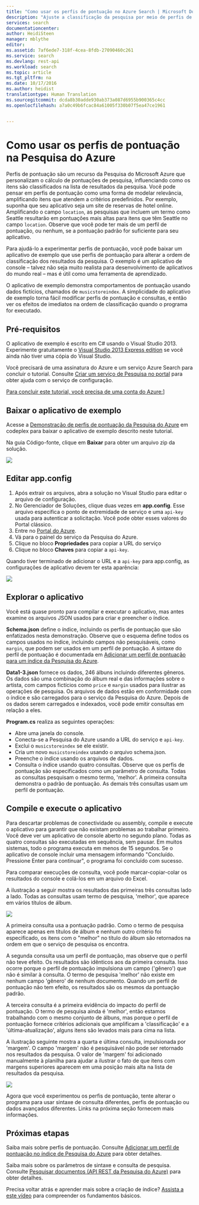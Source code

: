 ```yaml
---
title: "Como usar os perfis de pontuação no Azure Search | Microsoft Docs"
description: "Ajuste a classificação da pesquisa por meio de perfis de pontuação na Pesquisa do Azure, um serviço de pesquisa de nuvem hospedado do Microsoft Azure."
services: search
documentationcenter: 
author: HeidiSteen
manager: mblythe
editor: 
ms.assetid: 7af6ede7-318f-4cea-8fdb-27090460c261
ms.service: search
ms.devlang: rest-api
ms.workload: search
ms.topic: article
ms.tgt_pltfrm: na
ms.date: 10/17/2016
ms.author: heidist
translationtype: Human Translation
ms.sourcegitcommit: dcda8b30adde930ab373a087d6955b900365c4cc
ms.openlocfilehash: a7a0c49b6fcac84a61005f330b07f5ea47ce1961


---
```

# <a name="how-to-use-scoring-profiles-in-azure-search"></a>Como usar os perfis de pontuação na Pesquisa do Azure
Perfis de pontuação são um recurso da Pesquisa do Microsoft Azure que personalizam o cálculo de pontuações de pesquisa, influenciando como os itens são classificados na lista de resultados da pesquisa. Você pode pensar em perfis de pontuação como uma forma de modelar relevância, amplificando itens que atendem a critérios predefinidos. Por exemplo, suponha que seu aplicativo seja um site de reservas de hotel online. Amplificando o campo `location`, as pesquisas que incluem um termo como Seattle resultarão em pontuações mais altas para itens que têm Seattle no campo `location`. Observe que você pode ter mais de um perfil de pontuação, ou nenhum, se a pontuação padrão for suficiente para seu aplicativo.

Para ajudá-lo a experimentar perfis de pontuação, você pode baixar um aplicativo de exemplo que use perfis de pontuação para alterar a ordem de classificação dos resultados da pesquisa. O exemplo é um aplicativo de console – talvez não seja muito realista para desenvolvimento de aplicativos do mundo real – mas é útil como uma ferramenta de aprendizado. 

O aplicativo de exemplo demonstra comportamentos de pontuação usando dados fictícios, chamados de `musicstoreindex`. A simplicidade do aplicativo de exemplo torna fácil modificar perfis de pontuação e consultas, e então ver os efeitos de imediatos na ordem de classificação quando o programa for executado.

<a id="sub-1"></a>

## <a name="prerequisites"></a>Pré-requisitos
O aplicativo de exemplo é escrito em C# usando o Visual Studio 2013. Experimente gratuitamente o [Visual Studio 2013 Express edition](http://www.visualstudio.com/products/visual-studio-express-vs.aspx) se você ainda não tiver uma cópia do Visual Studio.

Você precisará de uma assinatura do Azure e um serviço Azure Search para concluir o tutorial. Consulte [Criar um serviço de Pesquisa no portal](search-create-service-portal.md) para obter ajuda com o serviço de configuração.

 [Para concluir este tutorial, você precisa de uma conta do Azure:](../../includes/free-trial-note.md)]

<a id="sub-2"></a>

## <a name="download-the-sample-application"></a>Baixar o aplicativo de exemplo
Acesse a [Demonstração de perfis de pontuação da Pesquisa do Azure](https://azuresearchscoringprofiles.codeplex.com/) em codeplex para baixar o aplicativo de exemplo descrito neste tutorial.

Na guia Código-fonte, clique em **Baixar** para obter um arquivo zip da solução. 

 ![][12]

<a id="sub-3"></a>

## <a name="edit-appconfig"></a>Editar app.config
1. Após extrair os arquivos, abra a solução no Visual Studio para editar o arquivo de configuração.
2. No Gerenciador de Soluções, clique duas vezes em **app.config**. Esse arquivo especifica o ponto de extremidade de serviço e uma `api-key` usada para autenticar a solicitação. Você pode obter esses valores do Portal clássico.
3. Entre no [Portal do Azure](https://portal.azure.com).
4. Vá para o painel do serviço da Pesquisa do Azure.
5. Clique no bloco **Propriedades** para copiar a URL do serviço
6. Clique no bloco **Chaves** para copiar a `api-key`.

Quando tiver terminado de adicionar o URL e a `api-key` para app.config, as configurações de aplicativo devem ter esta aparência:

   ![][11]

<a id="sub-4"></a>

## <a name="explore-the-application"></a>Explorar o aplicativo
Você está quase pronto para compilar e executar o aplicativo, mas antes examine os arquivos JSON usados para criar e preencher o índice.

**Schema.json** define o índice, incluindo os perfis de pontuação que são enfatizados nesta demonstração. Observe que o esquema define todos os campos usados no índice, incluindo campos não pesquisáveis, como `margin`, que podem ser usados em um perfil de pontuação. A sintaxe do perfil de pontuação é documentada em [Adicionar um perfil de pontuação para um índice da Pesquisa do Azure](http://msdn.microsoft.com/library/azure/dn798928.aspx).

**Data1-3.json** fornece os dados, 246 álbuns incluindo diferentes gêneros. Os dados são uma combinação do álbum real e das informações sobre o artista, com campos fictícios como `price` e `margin` usados para ilustrar as operações de pesquisa. Os arquivos de dados estão em conformidade com o índice e são carregados para o serviço da Pesquisa do Azure. Depois de os dados serem carregados e indexados, você pode emitir consultas em relação a eles.

**Program.cs** realiza as seguintes operações:

* Abre uma janela do console.
* Conecta-se a Pesquisa do Azure usando a URL do serviço e `api-key`.
* Exclui o `musicstoreindex` se ele existir.
* Cria um novo `musicstoreindex` usando o arquivo schema.json.
* Preenche o índice usando os arquivos de dados.
* Consulta o índice usando quatro consultas. Observe que os perfis de pontuação são especificados como um parâmetro de consulta. Todas as consultas pesquisam o mesmo termo, 'melhor'. A primeira consulta demonstra o padrão de pontuação. As demais três consultas usam um perfil de pontuação.

<a id="sub-5"></a>

## <a name="build-and-run-the-application"></a>Compile e execute o aplicativo
Para descartar problemas de conectividade ou assembly, compile e execute o aplicativo para garantir que não existam problemas ao trabalhar primeiro. Você deve ver um aplicativo de console aberto no segundo plano. Todas as quatro consultas são executadas em sequência, sem pausar. Em muitos sistemas, todo o programa executa em menos de 15 segundos. Se o aplicativo de console incluir uma mensagem informando "Concluído. Pressione Enter para continuar", o programa foi concluído com sucesso. 

Para comparar execuções de consulta, você pode marcar-copiar-colar os resultados do console e colá-los em um arquivo do Excel. 

A ilustração a seguir mostra os resultados das primeiras três consultas lado a lado. Todas as consultas usam termo de pesquisa, 'melhor', que aparece em vários títulos de álbum.

   ![][10]

A primeira consulta usa a pontuação padrão. Como o termo de pesquisa aparece apenas em títulos de álbum e nenhum outro critério foi especificado, os itens com o "melhor" no título do álbum são retornados na ordem em que o serviço de pesquisa os encontra. 

A segunda consulta usa um perfil de pontuação, mas observe que o perfil não teve efeito. Os resultados são idênticos aos da primeira consulta. Isso ocorre porque o perfil de pontuação impulsiona um campo ('gênero') que não é similar à consulta. O termo de pesquisa 'melhor' não existe em nenhum campo 'gênero' de nenhum documento. Quando um perfil de pontuação não tem efeito, os resultados são os mesmos da pontuação padrão.  

A terceira consulta é a primeira evidência do impacto do perfil de pontuação. O termo de pesquisa ainda é 'melhor', então estamos trabalhando com o mesmo conjunto de álbuns, mas porque o perfil de pontuação fornece critérios adicionais que amplificam a 'classificação' e a 'última-atualização', alguns itens são levados mais para cima na lista.

A ilustração seguinte mostra a quarta e última consulta, impulsionada por 'margem'. O campo 'margem' não é pesquisável não pode ser retornado nos resultados da pesquisa. O valor de 'margem' foi adicionado manualmente à planilha para ajudar a ilustrar o fato de que itens com margens superiores aparecem em uma posição mais alta na lista de resultados da pesquisa. 

   ![][9]

Agora que você experimentou os perfis de pontuação, tente alterar o programa para usar sintaxe de consulta diferentes, perfis de pontuação ou dados avançados diferentes. Links na próxima seção fornecem mais informações.

<a id="next-steps"></a>

## <a name="next-steps"></a>Próximas etapas
Saiba mais sobre perfis de pontuação. Consulte [Adicionar um perfil de pontuação no índice de Pesquisa do Azure](http://msdn.microsoft.com/library/azure/dn798928.aspx) para obter detalhes.

Saiba mais sobre os parâmetros de sintaxe e consulta de pesquisa. Consulte [Pesquisar documentos (API REST da Pesquisa do Azure)](http://msdn.microsoft.com/library/azure/dn798927.aspx) para obter detalhes.

Precisa voltar atrás e aprender mais sobre a criação de índice? [Assista a este vídeo](http://channel9.msdn.com/Shows/Cloud+Cover/Cloud-Cover-152-Azure-Search-with-Liam-Cavanagh) para compreender os fundamentos básicos.

<!--Anchors-->
[Prerequisites]: #sub-1
[Download the sample application]: #sub-2
[Edit app.config]: #sub-3
[Explore the application]: #sub-4
[Build and run the application]: #sub-5
[Next steps]: #next-steps

<!--Image references-->
[12]: ./media/search-get-started-scoring-profiles/AzureSearch_CodeplexDownload.PNG
[11]: ./media/search-get-started-scoring-profiles/AzureSearch_Scoring_AppConfig.PNG
[10]: ./media/search-get-started-scoring-profiles/AzureSearch_XLSX1.PNG
[9]: ./media/search-get-started-scoring-profiles/AzureSearch_XLSX2.PNG 



<!--HONumber=Dec16_HO2-->


